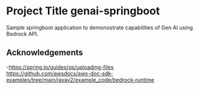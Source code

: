 
# Project Title genai-springboot

Sample springboot application to demonostrate capabilities of Gen AI using Bedrock API. 




## Acknowledgements

 -https://spring.io/guides/gs/uploading-files
 https://github.com/awsdocs/aws-doc-sdk-examples/tree/main/javav2/example_code/bedrock-runtime
 

